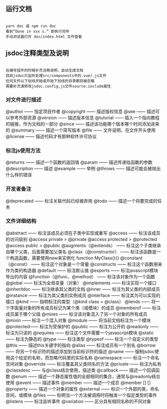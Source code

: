 ## 运行文档

```

yarn doc 或 npm run doc
看到“Done in xxx s.” 即执行完毕
手动浏览器打开 doc/index.html 文件查看

```
## jsdoc注释类型及说明
```

在编写组件的时候补充注释说明，自动生成文档
目前jsdoc只监听处理src/components中的.vue/.js文件
任何文件以下划线开始或开始下划线的目录都将被忽略
需要补充请修改jsdoc.config.js文件source.include属性

```

### 对文件进行描述

  @author —— 指定项目作者
  @copyright —— 描述版权信息
  @see —— 描述可以参考外部资源
  @version —— 描述版本信息
  @tutorial —— 插入一个指向教程的链接，作为文档的一部分
  @since —— 描述该功能哪个版本哪个时间添加进来的
  @summary —— 描述一个简写版本
  @file —— 文件说明，在文件开头使用
  @license —— 描述代码才有那种软件许可协议

### 标注js使用方法

  @returns —— 描述一个函数的返回值
  @param —— 描述传递给函数的参数
  @description —— 描述
  @example —— 举例
  @throws —— 描述可能会被抛出什么样的错误

### 开发者备注

  @deprecated —— 标注关联代码已经被弃用
  @todo —— 描述一个将要完成的任务

### 文件详细结构

  @abstract —— 标注该成员必须在子类中实现或重写
  @access —— 标注该成员的访问级别
  @access private > @private
  @access protected > @protected
  @access public > @public
  @augments（@extends） —— 标注这个子类继承自哪个父类，后面需要加父类名
  @class（@constructor） —— 标注该函数是一个构造函数，需要使用new来实例化 function MyClass(){}
  @constant（@const） —— 标注这个对象是一个常量
  @constructs —— 标注这个函数用来作为类的构造器
  @default —— 标注默认值
  @exports —— 标注javascript模块导出的内容
  @function（@func、@method） —— 标注该对象作为一个函数
  @global —— 标注为全局变量（对象）
  @implements —— 标注实现一个接口
  @inheritdoc —— 标注继承其父类的文档
  @inner —— 标注为其父类的内部成员
  @instance —— 标注为其父类的实例成员
  @interface —— 标注其为可以实现的接口
  @kind —— 指明标注的类型（@kind class = @class）
  @lends —— 将一个字面量对象的所有成员标记为某个类（或模块）的成员
  @memberof —— 标注成员属于哪个父级
  @mixes —— 标注该对象混入了另一个对象的所有成员
  @mixin —— 标注一个混入对象
  @module —— 将当前文档标注为一个模块
  @protected—— 标注为受保护的
  @public —— 标注为公开的
  @readonly —— 标注为只读的
  @requires —— 标注这个文件需要一个javascript模块
  @static —— 标注为静态的
  @type —— 标注类型
  @typeof —— 标注一个自定义的类型
  @this —— 描述this关键字的指向
  @alias —— 标注成员有一个别名
  @borrow —— 将另一个标识符的描述添加到当前标识符的描述
  @name —— 强制jsdoc使用这个给定的名称，而忽略代码里的实际名称
  @namespace —— 标注一个命名空间对象
  @override —— 标注覆盖其父类同名的方法
  @private —— 标注为私有
  @classdesc —— 与@class结合使用，描述类
  @callback —— 描述一个回调函数
  @enum —— 描述一个静态属性值的全部相同的集合，通常与@readonly结合使用
  @event —— 描述事件
  @member —— 描述一个成员 @member [] []
  @property —— 描述一个对象的属性
  @external —— 标识一个外部的类，命名空间，或模块
  @files —— 标明当一个方法被调用时将触发一个指定类型的事件
  @listens —— 标注监听事件
  @variation —— 区分具有相同名称的不同对象